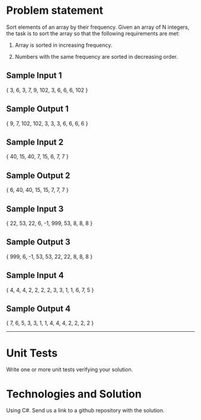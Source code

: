 # Problem statement

Sort elements of an array by their frequency. Given an array of N integers, the task is to sort the array so that the following requirements are met:

1. Array is sorted in increasing frequency.

2. Numbers with the same frequency are sorted in decreasing order.

## Sample Input 1

{ 3, 6, 3, 7, 9, 102, 3, 6, 6, 6, 102 }

## Sample Output 1

{ 9, 7, 102, 102, 3, 3, 3, 6, 6, 6, 6 }

## Sample Input 2

{ 40, 15, 40, 7, 15, 6, 7, 7 }

## Sample Output 2

{ 6, 40, 40, 15, 15, 7, 7, 7 }

## Sample Input 3

{ 22, 53, 22, 6, -1, 999, 53, 8, 8, 8 }

## Sample Output 3

{ 999, 6, -1, 53, 53, 22, 22, 8, 8, 8 }

## Sample Input 4

{ 4, 4, 4, 2, 2, 2, 2, 3, 3, 1, 1, 6, 7, 5 }

## Sample Output 4

{ 7, 6, 5, 3, 3, 1, 1, 4, 4, 4, 2, 2, 2, 2 }

--------------------

# Unit Tests
Write one or more unit tests verifying your solution.

# Technologies and Solution

Using C#.
Send us a link to a github repository with the solution.
